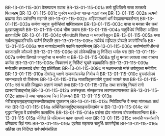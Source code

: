 BR-13-01-115-001	वैशम्पायन उवाच
BR-13-01-115-001a	ततो युधिष्ठिरो राजा शरतल्पे पितामहम्
BR-13-01-115-001c	पुनरेव महातेजाः पप्रच्छ वदतां वरम्
BR-13-01-115-002a	ऋषयो ब्राह्मणा देवाः प्रशंसन्ति महामते
BR-13-01-115-002c	अहिंसालक्षणं धर्मं वेदप्रामाण्यदर्शनात्
BR-13-01-115-003a	कर्मणा मनुजः कुर्वन्हिंसां पार्थिवसत्तम
BR-13-01-115-003c	वाचा च मनसा चैव कथं दुःखात्प्रमुच्यते
BR-13-01-115-004	भीष्म उवाच
BR-13-01-115-004a	चतुर्विधेयं निर्दिष्टा अहिंसा ब्रह्मवादिभिः
BR-13-01-115-004c	एषैकतोऽपि विभ्रष्टा न भवत्यरिसूदन
BR-13-01-115-005a	यथा सर्वश्चतुष्पादस्त्रिभिः पादैर्न तिष्ठति
BR-13-01-115-005c	तथैवेयं महीपाल प्रोच्यते कारणैस्त्रिभिः
BR-13-01-115-006a	यथा नागपदेऽन्यानि पदानि पदगामिनाम्
BR-13-01-115-006c	सर्वाण्येवापिधीयन्ते पदजातानि कौञ्जरे
BR-13-01-115-006e	एवं लोकेष्वहिंसा तु निर्दिष्टा धर्मतः परा
BR-13-01-115-007a	कर्मणा लिप्यते जन्तुर्वाचा च मनसैव च
BR-13-01-115-008a	पूर्वं तु मनसा त्यक्त्वा तथा वाचाथ कर्मणा
BR-13-01-115-008c	त्रिकारणं तु निर्दिष्टं श्रूयते ब्रह्मवादिभिः
BR-13-01-115-009a	मनोवाचि तथास्वादे दोषा ह्येषु प्रतिष्ठिताः
BR-13-01-115-009c	न भक्षयन्त्यतो मांसं तपोयुक्ता मनीषिणः
BR-13-01-115-010a	दोषांस्तु भक्षणे राजन्मांसस्येह निबोध मे
BR-13-01-115-010c	पुत्रमांसोपमं जानन्खादते यो विचेतनः
BR-13-01-115-011a	मातापितृसमायोगे पुत्रत्वं जायते यथा
BR-13-01-115-011c	रसं च प्रति जिह्वायाः प्रज्ञानं जायते तथा
BR-13-01-115-011e	तथा शास्त्रेषु नियतं रागो ह्यास्वादिताद्भवेत्
BR-13-01-115-012a	असंस्कृताः संस्कृताश्च लवणालवणास्तथा
BR-13-01-115-012c	प्रज्ञायन्ते यथा भावास्तथा चित्तं निरुध्यते
BR-13-01-115-013a	भेरीशङ्खमृदङ्गाद्यांस्तन्त्रीशब्दांश्च पुष्कलान्
BR-13-01-115-013c	निषेविष्यन्ति वै मन्दा मांसभक्षाः कथं नराः
BR-13-01-115-014a	अचिन्तितमनुद्दिष्टमसङ्कल्पितमेव च
BR-13-01-115-014c	रसं गृद्ध्याभिभूता वै प्रशंसन्ति फलार्थिनः
BR-13-01-115-014e	प्रशंसा ह्येव मांसस्य दोषकर्मफलान्विता
BR-13-01-115-015a	जीवितं हि परित्यज्य बहवः साधवो जनाः
BR-13-01-115-015c	स्वमांसैः परमांसानि परिपाल्य दिवं गताः
BR-13-01-115-016a	एवमेषा महाराज चतुर्भिः कारणैर्वृता
BR-13-01-115-016c	अहिंसा तव निर्दिष्टा सर्वधर्मार्थसंहिता
